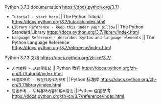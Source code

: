 
Python 3.7.3 documentation https://docs.python.org/3.7/
- `Tutorial - start here` || The Python Tutorial https://docs.python.org/3.7/tutorial/index.html
- `Library Reference - keep this under your pillow` || The Python Standard Library https://docs.python.org/3.7/library/index.html
- `Language Reference - describes syntax and language elements` || The Python Language Reference https://docs.python.org/3.7/reference/index.html

Python 3.7.3 文档 https://docs.python.org/zh-cn/3.7/
- `入门教程 - 从这里看起` || Python 教程 https://docs.python.org/zh-cn/3.7/tutorial/index.html
- `标准库参考 - 放在枕边作为参考` || Python 标准库 https://docs.python.org/zh-cn/3.7/library/index.html
- `语言参考 - 讲解基础内容和基本语法` || Python 语言参考 https://docs.python.org/zh-cn/3.7/reference/index.html
